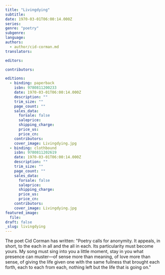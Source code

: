 ```yaml
---
title: "Livingdying"
subtitle:
date: 1970-03-01T06:00:14.000Z
series:
genre: "poetry"
subgenre:
language:
authors:
  - author/cid-corman.md
translators:

editors:

contributors:

editions:
  - binding: paperback
    isbn: 9780811200233
    date: 1970-03-01T06:00:14.000Z
    description: ""
    trim_size: ""
    page_count: ""
    sales_data:
      forsale: false
      saleprice:
      shipping_charge:
      price_us:
      price_cn:
    contributors:
    cover_image: Livingdying.jpg
  - binding: clothbound
    isbn: 9780811202619
    date: 1970-03-01T06:00:14.000Z
    description: ""
    trim_size: ""
    page_count: ""
    sales_data:
      forsale: false
      saleprice:
      shipping_charge:
      price_us:
      price_cn:
    contributors:
    cover_image: Livingdying.jpg
featured_image:
  file:
draft: false
_slug: livingdying
---
```


The poet Cid Corman has written: "Poetry calls for anonymity. It appeals, in short, to the each in all and the all in each. Its particularity must become yours. My song must sing into you a little moment, stay in you what presence can muster––of sense more than meaning, of love more than sense, of giving the life given one with the same fullness that brought each forth, each to each from each, nothing left but the life that is going on."

